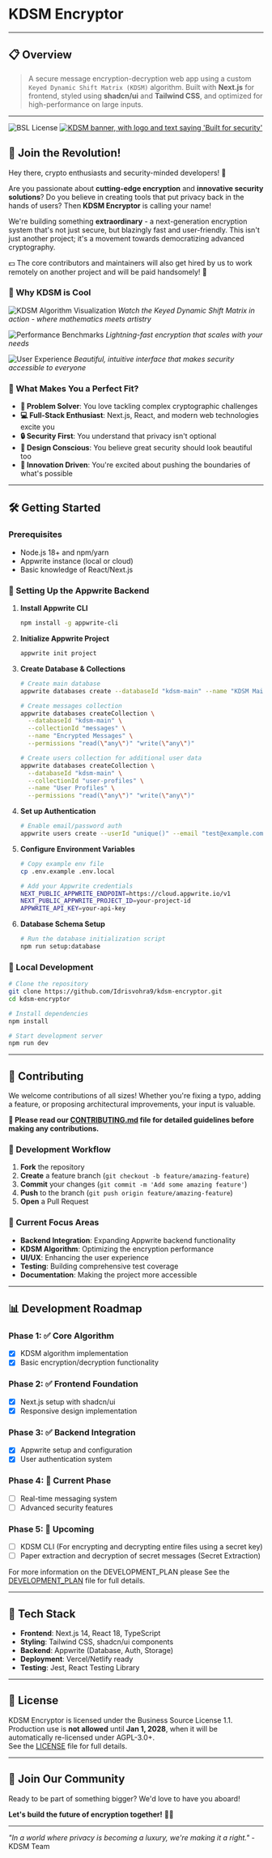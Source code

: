 # KDSM Encryptor

---

## 📋 Overview

> A secure message encryption-decryption web app using a custom `Keyed Dynamic Shift Matrix (KDSM)` algorithm. Built with **Next.js** for frontend, styled using **shadcn/ui** and **Tailwind CSS**, and optimized for high-performance on large inputs.

---

![BSL License](https://img.shields.io/badge/license-BSL%201.1-blue)
<a href="https://kdsm.vercel.app" target="_blank"><img src="./public/assets/kdsm-banner.gif" alt="KDSM banner, with logo and text saying 'Built for security'"></a>
<br />

## 🎯 Join the Revolution!

Hey there, crypto enthusiasts and security-minded developers! 🔐

Are you passionate about **cutting-edge encryption** and **innovative security solutions**? Do you believe in creating tools that put privacy back in the hands of users? Then **KDSM Encryptor** is calling your name!

We're building something **extraordinary** - a next-generation encryption system that's not just secure, but blazingly fast and user-friendly. This isn't just another project; it's a movement towards democratizing advanced cryptography.

💵 The core contributors and maintainers will also get hired by us to work remotely on another project and will be paid handsomely! 💸

### 🚀 Why KDSM is Cool

![KDSM Algorithm Visualization](./public/kdsm-algorithm-demo.png)
_Watch the Keyed Dynamic Shift Matrix in action - where mathematics meets artistry_

![Performance Benchmarks](./public/performance-comparison.png)
_Lightning-fast encryption that scales with your needs_

![User Experience](./public/ui-showcase.png)
_Beautiful, intuitive interface that makes security accessible to everyone_

### 🌟 What Makes You a Perfect Fit?

- **🧠 Problem Solver**: You love tackling complex cryptographic challenges
- **💻 Full-Stack Enthusiast**: Next.js, React, and modern web technologies excite you
- **🔒 Security First**: You understand that privacy isn't optional
- **🎨 Design Conscious**: You believe great security should look beautiful too
- **🚀 Innovation Driven**: You're excited about pushing the boundaries of what's possible

---

## 🛠️ Getting Started

### Prerequisites

- Node.js 18+ and npm/yarn
- Appwrite instance (local or cloud)
- Basic knowledge of React/Next.js

### 🔧 Setting Up the Appwrite Backend

1. **Install Appwrite CLI**

   ```bash
   npm install -g appwrite-cli
   ```

2. **Initialize Appwrite Project**

   ```bash
   appwrite init project
   ```

3. **Create Database & Collections**

   ```bash
   # Create main database
   appwrite databases create --databaseId "kdsm-main" --name "KDSM Main Database"

   # Create messages collection
   appwrite databases createCollection \
     --databaseId "kdsm-main" \
     --collectionId "messages" \
     --name "Encrypted Messages" \
     --permissions "read(\"any\")" "write(\"any\")"

   # Create users collection for additional user data
   appwrite databases createCollection \
     --databaseId "kdsm-main" \
     --collectionId "user-profiles" \
     --name "User Profiles" \
     --permissions "read(\"any\")" "write(\"any\")"
   ```

4. **Set up Authentication**

   ```bash
   # Enable email/password auth
   appwrite users create --userId "unique()" --email "test@example.com" --password "testpass123"
   ```

5. **Configure Environment Variables**

   ```bash
   # Copy example env file
   cp .env.example .env.local

   # Add your Appwrite credentials
   NEXT_PUBLIC_APPWRITE_ENDPOINT=https://cloud.appwrite.io/v1
   NEXT_PUBLIC_APPWRITE_PROJECT_ID=your-project-id
   APPWRITE_API_KEY=your-api-key
   ```

6. **Database Schema Setup**
   ```bash
   # Run the database initialization script
   npm run setup:database
   ```

### 🚀 Local Development

```bash
# Clone the repository
git clone https://github.com/Idrisvohra9/kdsm-encryptor.git
cd kdsm-encryptor

# Install dependencies
npm install

# Start development server
npm run dev
```

---

## 🤝 Contributing

We welcome contributions of all sizes! Whether you're fixing a typo, adding a feature, or proposing architectural improvements, your input is valuable.

**📖 Please read our [CONTRIBUTING.md](./CONTRIBUTING.md) file for detailed guidelines before making any contributions.**

### 📝 Development Workflow

1. **Fork** the repository
2. **Create** a feature branch (`git checkout -b feature/amazing-feature`)
3. **Commit** your changes (`git commit -m 'Add some amazing feature'`)
4. **Push** to the branch (`git push origin feature/amazing-feature`)
5. **Open** a Pull Request

### 🎯 Current Focus Areas

- **Backend Integration**: Expanding Appwrite backend functionality
- **KDSM Algorithm**: Optimizing the encryption performance
- **UI/UX**: Enhancing the user experience
- **Testing**: Building comprehensive test coverage
- **Documentation**: Making the project more accessible

---

## 📊 Development Roadmap

### Phase 1: ✅ Core Algorithm

- [x] KDSM algorithm implementation
- [x] Basic encryption/decryption functionality

### Phase 2: ✅ Frontend Foundation

- [x] Next.js setup with shadcn/ui
- [x] Responsive design implementation

### Phase 3: ✅ Backend Integration

- [x] Appwrite setup and configuration
- [x] User authentication system

### Phase 4: 🔄 Current Phase

- [ ] Real-time messaging system
- [ ] Advanced security features

### Phase 5: 🎯 Upcoming

- [ ] KDSM CLI (For encrypting and decrypting entire files using a secret key)
- [ ] Paper extraction and decryption of secret messages (Secret Extraction)

For more information on the DEVELOPMENT_PLAN please See the [DEVELOPMENT_PLAN](./DEVELOPMENT_PLAN.md) file for full details.

---

## 🎨 Tech Stack

- **Frontend**: Next.js 14, React 18, TypeScript
- **Styling**: Tailwind CSS, shadcn/ui components
- **Backend**: Appwrite (Database, Auth, Storage)
- **Deployment**: Vercel/Netlify ready
- **Testing**: Jest, React Testing Library

---

## 📄 License

KDSM Encryptor is licensed under the Business Source License 1.1.  
Production use is **not allowed** until **Jan 1, 2028**, when it will be automatically re-licensed under AGPL-3.0+.  
See the [LICENSE](./LICENSE) file for full details.

---

## 💬 Join Our Community

Ready to be part of something bigger? We'd love to have you aboard!

**Let's build the future of encryption together!** 🚀✨

---

_"In a world where privacy is becoming a luxury, we're making it a right."_ - KDSM Team

